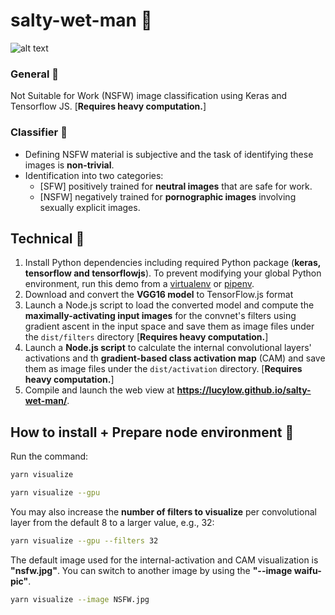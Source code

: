 # salty-wet-man &#x1F499;

![alt text](https://github.com/lucylow/salty-wet-man/blob/master/64330371_573206533208216_2036770996110753792_n.png)

### General &#x1F499;
Not Suitable for Work (NSFW) image classification using Keras and Tensorflow JS. [**Requires heavy computation.**]

### Classifier &#x1F499;
* Defining NSFW material is subjective and the task of identifying these images is **non-trivial**.
* Identification into two categories:
  * [SFW] positively trained for **neutral images** that are safe for work.
  * [NSFW] negatively trained for **pornographic images** involving sexually explicit images.

## Technical &#x1F499;

1. Install Python dependencies including required
   Python package (**keras, tensorflow and tensorflowjs**). To prevent 
   modifying your global Python environment, run this demo from
   a [virtualenv](https://virtualenv.pypa.io/en/latest/) or
   [pipenv](https://pipenv.readthedocs.io/en/latest/).
2. Download and convert the **VGG16 model** to TensorFlow.js format
3. Launch a Node.js script to load the converted model and compute
   the **maximally-activating input images** for the convnet's filters
   using gradient ascent in the input space and save them as image
   files under the `dist/filters` directory [**Requires heavy computation.**]
4. Launch a **Node.js script** to calculate the internal convolutional
   layers' activations and th **gradient-based class activation
   map** (CAM) and save them as image files under the
   `dist/activation` directory. [**Requires heavy computation.**]
5. Compile and launch the web view at **https://lucylow.github.io/salty-wet-man/**.

## How to install + Prepare node environment &#x1F499;

Run the command:
```sh
yarn visualize
```

```sh
yarn visualize --gpu
```

You may also increase the **number of filters to visualize** per convolutional
layer from the default 8 to a larger value, e.g., 32:

```sh
yarn visualize --gpu --filters 32
```

The default image used for the internal-activation and CAM visualization is
**"nsfw.jpg"**. You can switch to another image by using the **"--image waifu-pic"**.

```sh
yarn visualize --image NSFW.jpg
```







